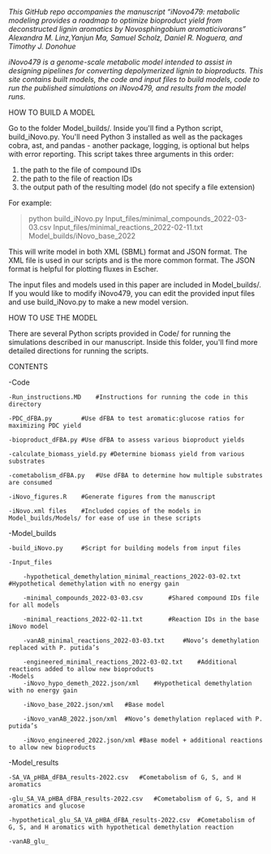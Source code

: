 *This GitHub repo accompanies the manuscript “iNovo479: metabolic modeling provides a roadmap to optimize bioproduct yield from deconstructed lignin aromatics by Novosphingobium aromaticivorans”
Alexandra M. Linz,Yanjun Ma, Samuel Scholz, Daniel R. Noguera, and Timothy J. Donohue*

*iNovo479 is a genome-scale metabolic model intended to assist in designing pipelines for converting depolymerized lignin to bioproducts. This site contains built models, the code and input files to build models, code to run the published simulations on iNovo479, and results from the model runs.*

HOW TO BUILD A MODEL

Go to the folder Model_builds/. Inside you'll find a Python script, build_iNovo.py. You'll need Python 3 installed as well as the packages cobra, ast, and pandas - another package, logging, is optional but helps with error reporting. This script takes three arguments in this order:
1. the path to the file of compound IDs
2. the path to the file of reaction IDs
3. the output path of the resulting model (do not specify a file extension)

For example:
> python build_iNovo.py Input_files/minimal_compounds_2022-03-03.csv Input_files/minimal_reactions_2022-02-11.txt Model_builds/iNovo_base_2022

This will write model in both XML (SBML) format and JSON format. The XML file is used in our scripts and is the more common format. The JSON format is helpful for plotting fluxes in Escher.

The input files and models used in this paper are included in Model_builds/. If you would like to modify iNovo479, you can edit the provided input files and use build_iNovo.py to make a new model version.

HOW TO USE THE MODEL

There are several Python scripts provided in Code/ for running the simulations described in our manuscript. Inside this folder, you'll find more detailed directions for running the scripts.

CONTENTS

-Code

	-Run_instructions.MD	#Instructions for running the code in this directory
	
	-PDC_dFBA.py		#Use dFBA to test aromatic:glucose ratios for maximizing PDC yield
	
	-bioproduct_dFBA.py	#Use dFBA to assess various bioproduct yields
	
	-calculate_biomass_yield.py	#Determine biomass yield from various substrates
	
	-cometabolism_dFBA.py	#Use dFBA to determine how multiple substrates are consumed
	
	-iNovo_figures.R	#Generate figures from the manuscript
	
	-iNovo.xml files	#Included copies of the models in Model_builds/Models/ for ease of use in these scripts

-Model_builds

	-build_iNovo.py		#Script for building models from input files

	-Input_files
	
		-hypothetical_demethylation_minimal_reactions_2022-03-02.txt	#Hypothetical demethylation with no energy gain
		
		-minimal_compounds_2022-03-03.csv		#Shared compound IDs file for all models
		
		-minimal_reactions_2022-02-11.txt		#Reaction IDs in the base iNovo model
		
		-vanAB_minimal_reactions_2022-03-03.txt		#Novo’s demethylation replaced with P. putida’s 
		
		-engineered_minimal_reactions_2022-03-02.txt	#Additional reactions added to allow new bioproducts
	-Models
		-iNovo_hypo_demeth_2022.json/xml	#Hypothetical demethylation with no energy gain
		
		-iNovo_base_2022.json/xml	#Base model
		
		-iNovo_vanAB_2022.json/xml	#Novo’s demethylation replaced with P. putida’s 
		
		-iNovo_engineered_2022.json/xml	#Base model + additional reactions to allow new bioproducts
		
-Model_results

	-SA_VA_pHBA_dFBA_results-2022.csv	#Cometabolism of G, S, and H aromatics
	
	-glu_SA_VA_pHBA_dFBA_results-2022.csv	#Cometabolism of G, S, and H aromatics and glucose
	
	-hypothetical_glu_SA_VA_pHBA_dFBA_results-2022.csv	#Cometabolism of G, S, and H aromatics with hypothetical demethylation reaction
	
	-vanAB_glu_
